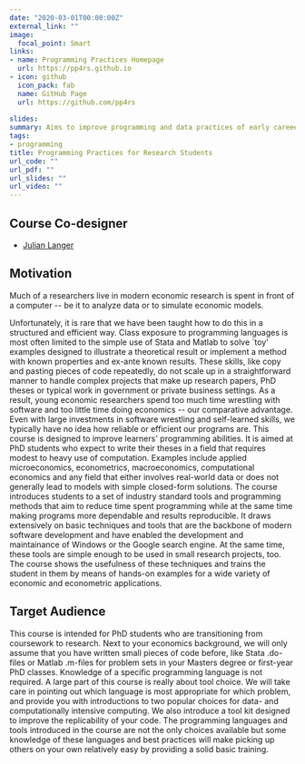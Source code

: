 ```yaml
---
date: "2020-03-01T00:00:00Z"
external_link: ""
image:
  focal_point: Smart
links:
- name: Programming Practices Homepage
  url: https://pp4rs.github.io
- icon: github
  icon_pack: fab
  name: GitHub Page
  url: https://github.com/pp4rs
  
slides:
summary: Aims to improve programming and data practices of early careeer researchers. Targeted at graduate students & researchers in business and economics. Taught at University of Zurich
tags:
- programming
title: Programming Practices for Research Students
url_code: ""
url_pdf: ""
url_slides: ""
url_video: ""
---
```


## Course Co-designer

- [Julian Langer](https://www.julianlanger.org/)

## Motivation

Much of a researchers live in modern economic research is spent in front of a computer -- be it to analyze data or to simulate economic models.

Unfortunately, it is rare that we have been taught how to do this in a structured and efficient way.
Class exposure to programming languages is most often limited to the simple use of Stata and Matlab to solve `toy' examples designed to illustrate a theoretical result or implement a method with known properties and ex-ante known results.
These skills, like copy and pasting pieces of code repeatedly, do not scale up in a straightforward manner to handle complex projects that make up research papers, PhD theses or typical work in government or private business settings.
As a result, young economic researchers spend too much time wrestling with software and too little time doing economics -- our comparative advantage.
Even with large investments in software wrestling and self-learned skills, we typically have no idea how reliable or efficient our programs are.
This course is designed to improve learners' programming abilities.
It is aimed at PhD students who expect to write their theses in a field that requires modest to heavy use of computation.
Examples include applied microeconomics, econometrics, macroeconomics, computational economics and any field that either involves real-world data or does not generally lead to models with simple closed-form solutions.
The course introduces students to a set of industry standard tools and programming methods that aim to reduce time spent programming while at the same time making programs more dependable and results reproducible.
It draws extensively on basic techniques and tools that are the backbone of modern software development and have enabled the development and maintainance of Windows or the Google search engine.
At the same time, these tools are simple enough to be used in small research projects, too.
The course shows the usefulness of these techniques and trains the student in them by means of hands-on examples for a wide variety of economic and econometric applications.

## Target Audience

This course is intended for PhD students who are transitioning from coursework to research.
Next to your economics background, we will only assume that you have written small pieces of code before, like Stata .do-files or Matlab .m-files for problem sets in your Masters degree or first-year PhD classes.
Knowledge of a specific programming language is not required.
A large part of this course is really about tool choice.
We will take care in pointing out which language is most appropriate for which problem, and provide you with introductions to two popular choices for data- and computationally intensive computing.
We also introduce a tool kit designed to improve the replicability of your code.
The programming languages and tools introduced in the course are not the only choices available but some knowledge of these languages and best practices will make picking up others on your own relatively easy by providing a solid basic training.
